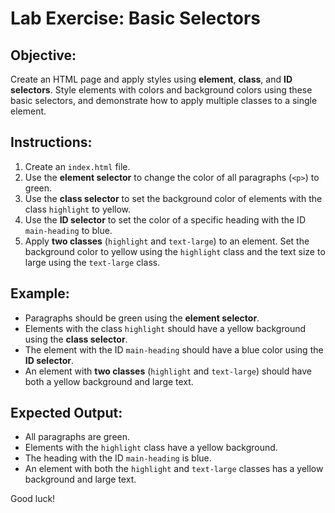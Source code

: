 # Lab Exercise: Basic Selectors

## Objective:
Create an HTML page and apply styles using **element**, **class**, and **ID selectors**. Style elements with colors and background colors using these basic selectors, and demonstrate how to apply multiple classes to a single element.

## Instructions:
1. Create an `index.html` file.
2. Use the **element selector** to change the color of all paragraphs (`<p>`) to green.
3. Use the **class selector** to set the background color of elements with the class `highlight` to yellow.
4. Use the **ID selector** to set the color of a specific heading with the ID `main-heading` to blue.
5. Apply **two classes** (`highlight` and `text-large`) to an element. Set the background color to yellow using the `highlight` class and the text size to large using the `text-large` class.

## Example:
- Paragraphs should be green using the **element selector**.
- Elements with the class `highlight` should have a yellow background using the **class selector**.
- The element with the ID `main-heading` should have a blue color using the **ID selector**.
- An element with **two classes** (`highlight` and `text-large`) should have both a yellow background and large text.

## Expected Output:
- All paragraphs are green.
- Elements with the `highlight` class have a yellow background.
- The heading with the ID `main-heading` is blue.
- An element with both the `highlight` and `text-large` classes has a yellow background and large text.

Good luck!
